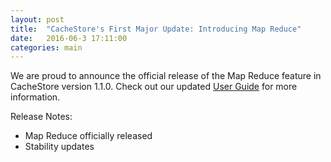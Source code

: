 ```yaml
---
layout: post
title:  "CacheStore's First Major Update: Introducing Map Reduce"
date:   2016-06-3 17:11:00
categories: main
---
```


We are proud to announce the official release of the Map Reduce feature in CacheStore version 1.1.0. Check out our updated [User Guide][userGuide] for more information.

Release Notes:
- Map Reduce officially released
- Stability updates



[userGuide]: http://viant.github.io/CacheStore/CacheStore-For-Dummies.html